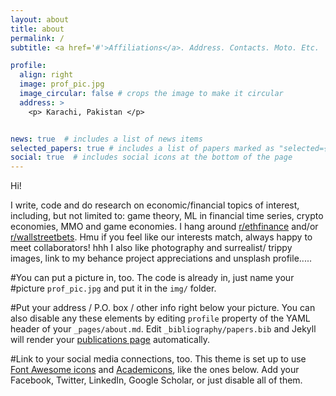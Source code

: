 ```yaml
---
layout: about
title: about
permalink: /
subtitle: <a href='#'>Affiliations</a>. Address. Contacts. Moto. Etc.

profile:
  align: right
  image: prof_pic.jpg
  image_circular: false # crops the image to make it circular
  address: >
    <p> Karachi, Pakistan </p>


news: true  # includes a list of news items
selected_papers: true # includes a list of papers marked as "selected={true}"
social: true  # includes social icons at the bottom of the page
---
```

Hi!

I write, code and do research on economic/financial topics of interest, including, but not limited to: game theory, ML in financial time series, crypto economies, MMO and game economies. I hang around [r/ethfinance](http://reddit.com/r/ethfinance) and/or [r/wallstreetbets](http://reddit.com/r/wallstreetbets).
Hmu if you feel like our interests match, always happy to meet collaborators! hhh
I also like photography and surrealist/ trippy images, link to my behance project appreciations and unsplash profile.....


#You can put a picture in, too. The code is already in, just name your #picture `prof_pic.jpg` and put it in the `img/` folder.

#Put your address / P.O. box / other info right below your picture. You can also disable any these elements by editing `profile` property of the YAML header of your `_pages/about.md`. Edit `_bibliography/papers.bib` and Jekyll will render your [publications page](/al-folio/publications/) automatically.

#Link to your social media connections, too. This theme is set up to use [Font Awesome icons](http://fortawesome.github.io/Font-Awesome/) and [Academicons](https://jpswalsh.github.io/academicons/), like the ones below. Add your Facebook, Twitter, LinkedIn, Google Scholar, or just disable all of them.
